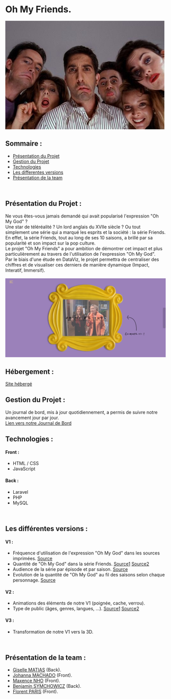 # Oh My Friends.

![](https://github.com/FlorentParis/OhMyFriends/blob/master/public/assets/img/Friends.jpg)

## Sommaire :
* [Présentation du Projet](#présentation-du-projet-)
* [Gestion du Projet](#gestion-du-projet-)
* [Technologies](#technologies-)
* [Les differentes versions](#les-différentes-versions-)
* [Présentation de la team](#présentation-de-la-team-)
</br>

## Présentation du Projet :

Ne vous êtes-vous jamais demandé qui avait popularisé l'expression "Oh My God" ? </br>
Une star de téléréalité ? Un lord anglais du XVIIe siècle ? Ou tout simplement une série qui a marqué les esprits et la société : la série Friends. </br>
En effet, la série Friends, tout au long de ses 10 saisons, a brillé par sa popularité et son impact sur la pop culture. </br>
Le projet "Oh My Friends" a pour ambition de démontrer cet impact et plus particulièrement au travers de l'utilisation de l'expression "Oh My God". </br>
Par le biais d'une étude en DataViz, le projet permettra de centraliser des chiffres et de visualiser ces derniers de manière dynamique (Impact, Interatif, Immersif).
</br>
</br>
![](https://github.com/FlorentParis/OhMyFriends/blob/master/public/assets/img/Screen_Hero.PNG)
</br>

## Hébergement :

[Site hébergé](https://ohmyfriends.alwaysdata.net/)
</br>

## Gestion du Projet :

Un journal de bord, mis à jour quotidiennement, a permis de suivre notre avancement jour par jour. </br>
[Lien vers notre Journal de Bord](https://docs.google.com/document/d/1SVluB98nolXFdN9Bu8X5h2iSZgUTnhcPCAZzIve_FHQ/edit?usp=sharing)
</br>

## Technologies :

#### Front :
* HTML / CSS
* JavaScript

#### Back :
* Laravel
* PHP
* MySQL
</br>

## Les différentes versions :

#### V1 :
* Fréquence d'utilisation de l'expression "Oh My God" dans les sources imprimées. [Source](https://books.google.com/ngrams/graph?content=oh+my+god&year_start=1800&year_end=2019&corpus=26&smoothing=3&case_insensitive=true)
* Quantité de "Oh My God" dans la série Friends. [Source1](https://www.fanfr.com/sagas/ohmygod.php) [Source2](https://towardsdatascience.com/oh-my-god-cb69dd74839c)
* Audience de la série par épisode et par saison. [Source](https://friends.hypnoweb.net/friends/la-serie/audience.7.272/)
* Evolution de la quantité de "Oh My God" au fil des saisons selon chaque personnage. [Source](https://www.fanfr.com/sagas/ohmygod.php)

#### V2 :
* Animations des éléments de notre V1 (poignée, cache, verrou). 
* Type de public (âges, genres, langues, ...). [Source1](https://osf.io/kdcj5/download) [Source2]()

#### V3 :
* Transformation de notre V1 vers la 3D.
</br>

## Présentation de la team :

* [Giselle MATIAS](https://www.linkedin.com/in/giselle-matias-magalong-836536183/) (Back).
* [Johanna MACHADO](https://www.linkedin.com/in/johanna-machado-01ab051ba/) (Front).
* [Maxence NHO](https://www.linkedin.com/in/maxence-nho-3a5908205/) (Front).
* [Benjamin SYMCHOWICZ](https://www.linkedin.com/in/benjamin-symchowicz-51791a1b9/) (Back).
* [Florent PARIS](https://www.linkedin.com/in/florentparis/) (Front).
